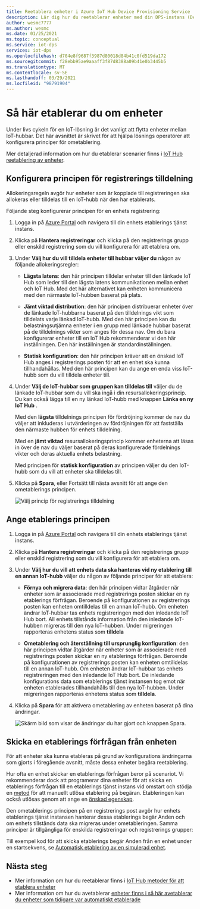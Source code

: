 ```yaml
---
title: Reetablera enheter i Azure IoT Hub Device Provisioning Service
description: Lär dig hur du reetablerar enheter med din DPS-instans (Device Provisioning service) och varför du kan behöva göra detta.
author: wesmc7777
ms.author: wesmc
ms.date: 01/25/2021
ms.topic: conceptual
ms.service: iot-dps
services: iot-dps
ms.openlocfilehash: d704e8f9687f3987d80018d84b41c0fd519da172
ms.sourcegitcommit: f28ebb95ae9aaaff3f87d8388a09b41e0b3445b5
ms.translationtype: MT
ms.contentlocale: sv-SE
ms.lasthandoff: 03/29/2021
ms.locfileid: "98791904"
---
```

# <a name="how-to-reprovision-devices"></a>Så här etablerar du om enheter

Under livs cykeln för en IoT-lösning är det vanligt att flytta enheter mellan IoT-hubbar. Det här avsnittet är skrivet för att hjälpa lösnings operatörer att konfigurera principer för ometablering.

Mer detaljerad information om hur du etablerar scenarier finns i [IoT Hub reetablering av enheter](concepts-device-reprovision.md).


## <a name="configure-the-enrollment-allocation-policy"></a>Konfigurera principen för registrerings tilldelning

Allokeringsregeln avgör hur enheter som är kopplade till registreringen ska allokeras eller tilldelas till en IoT-hubb när den har etablerats.

Följande steg konfigurerar principen för en enhets registrering:

1. Logga in på [Azure Portal](https://portal.azure.com) och navigera till din enhets etablerings tjänst instans.

2. Klicka på **Hantera registreringar** och klicka på den registrerings grupp eller enskild registrering som du vill konfigurera för att etablera om. 

3. Under **Välj hur du vill tilldela enheter till hubbar väljer du** någon av följande allokeringsregler:

    * **Lägsta latens**: den här principen tilldelar enheter till den länkade IoT Hub som leder till den lägsta latens kommunikationen mellan enhet och IoT Hub. Med det här alternativet kan enheten kommunicera med den närmaste IoT-hubben baserat på plats. 
    
    * **Jämt viktad distribution**: den här principen distribuerar enheter över de länkade IoT-hubbarna baserat på den tilldelnings vikt som tilldelats varje länkad IoT-hubb. Med den här principen kan du belastningsutjämna enheter i en grupp med länkade hubbar baserat på de tilldelnings vikter som anges för dessa nav. Om du bara konfigurerar enheter till en IoT Hub rekommenderar vi den här inställningen. Den här inställningen är standardinställningen. 
    
    * **Statisk konfiguration**: den här principen kräver att en önskad IoT Hub anges i registrerings posten för att en enhet ska kunna tillhandahållas. Med den här principen kan du ange en enda viss IoT-hubb som du vill tilldela enheter till.

4. Under **Välj de IoT-hubbar som gruppen kan tilldelas till** väljer du de länkade IoT-hubbar som du vill ska ingå i din resursallokeringsprincip. Du kan också lägga till en ny länkad IoT-hubb med knappen **Länka en ny IoT Hub** .

    Med den **lägsta** tilldelnings principen för fördröjning kommer de nav du väljer att inkluderas i utvärderingen av fördröjningen för att fastställa den närmaste hubben för enhets tilldelning.

    Med en **jämt viktad** resursallokeringsprincip kommer enheterna att läsas in över de nav du väljer baserat på deras konfigurerade fördelnings vikter och deras aktuella enhets belastning.

    Med principen för **statisk konfiguration** av principen väljer du den IoT-hubb som du vill att enheter ska tilldelas till.

4. Klicka på **Spara**, eller Fortsätt till nästa avsnitt för att ange den ometablerings principen.

    ![Välj princip för registrerings tilldelning](./media/how-to-reprovision/enrollment-allocation-policy.png)



## <a name="set-the-reprovisioning-policy"></a>Ange etablerings principen

1. Logga in på [Azure Portal](https://portal.azure.com) och navigera till din enhets etablerings tjänst instans.

2. Klicka på **Hantera registreringar** och klicka på den registrerings grupp eller enskild registrering som du vill konfigurera för att etablera om.

3. Under **Välj hur du vill att enhets data ska hanteras vid ny etablering till en annan IoT-hubb** väljer du någon av följande principer för att etablera:

    * **Förnya och migrera data**: den här principen vidtar åtgärder när enheter som är associerade med registrerings posten skickar en ny etablerings förfrågan. Beroende på konfigurationen av registrerings posten kan enheten omtilldelas till en annan IoT-hubb. Om enheten ändrar IoT-hubbar tas enhets registreringen med den inledande IoT Hub bort. All enhets tillstånds information från den inledande IoT-hubben migreras till den nya IoT-hubben. Under migreringen rapporteras enhetens status som **tilldela**

    * **Ometablering och återställning till ursprunglig konfiguration**: den här principen vidtar åtgärder när enheter som är associerade med registrerings posten skickar en ny etablerings förfrågan. Beroende på konfigurationen av registrerings posten kan enheten omtilldelas till en annan IoT-hubb. Om enheten ändrar IoT-hubbar tas enhets registreringen med den inledande IoT Hub bort. De inledande konfigurations data som etablerings tjänst instansen tog emot när enheten etablerades tillhandahålls till den nya IoT-hubben. Under migreringen rapporteras enhetens status som **tilldela**.

4. Klicka på **Spara** för att aktivera ometablering av enheten baserat på dina ändringar.

    ![Skärm bild som visar de ändringar du har gjort och knappen Spara.](./media/how-to-reprovision/reprovisioning-policy.png)



## <a name="send-a-provisioning-request-from-the-device"></a>Skicka en etablerings förfrågan från enheten

För att enheter ska kunna etableras på grund av konfigurations ändringarna som gjorts i föregående avsnitt, måste dessa enheter begära reetablering. 

Hur ofta en enhet skickar en etablerings förfrågan beror på scenariot. Vi rekommenderar dock att programerar dina enheter för att skicka en etablerings förfrågan till en etablerings tjänst instans vid omstart och stödja en [metod](../iot-hub/iot-hub-devguide-direct-methods.md) för att manuellt utlösa etablering på begäran. Etableringen kan också utlösas genom att ange en [önskad egenskap](../iot-hub/iot-hub-devguide-device-twins.md#desired-property-example). 

Den ometablerings principen på en registrerings post avgör hur enhets etablerings tjänst instansen hanterar dessa etablerings begär Anden och om enhets tillstånds data ska migreras under ometableringen. Samma principer är tillgängliga för enskilda registreringar och registrerings grupper:

Till exempel kod för att skicka etablerings begär Anden från en enhet under en startsekvens, se [Automatisk etablering av en simulerad enhet](quick-create-simulated-device.md).


## <a name="next-steps"></a>Nästa steg

- Mer information om hur du reetablerar finns i [IoT Hub metoder för att etablera enheter](concepts-device-reprovision.md) 
- Mer information om hur du avetablerar [enheter finns i så här avetablerar du enheter som tidigare var automatiskt etablerade](how-to-unprovision-devices.md) 












